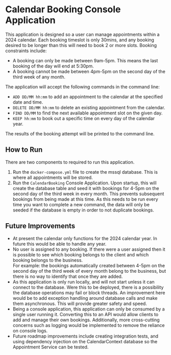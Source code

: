# Calendar Booking Console Application
This application is designed so a user can manage appointments within a 2024 calendar.
Each booking timeslot is only 30mins, and any booking desired to be longer than this will need to book 2 or more slots.
Booking constraints include:
- A booking can only be made between 9am-5pm. This means the last booking of the day will end at 5:30pm.
- A booking cannot be made between 4pm-5pm on the second day of the third week of any month.

The application will accept the following commands in the command line:
- `ADD DD/MM hh:mm` to add an appointment to the calendar at the specified date and time.
- `DELETE DD/MM hh:mm` to delete an existing appointment from the calendar.
- `FIND DD/MM` to find the next available appointment slot on the given day.
- `KEEP hh:mm` to book out a specific time on every day of the calendar year.

The results of the booking attempt will be printed to the command line.

## How to Run
There are two components to required to run this application.

1. Run the `docker-compose.yml` file to create the mssql database. This is where all appointments will be stored.
2. Run the `CalendarBooking` Console Application. Upon startup, this will create the database table and seed it with 
bookings for 4-5pm on the second day of the third week in every month. This prevents subsequent bookings from being 
made at this time. As this needs to be run every time you want to complete a new command, the data will only be seeded 
if the database is empty in order to not duplicate bookings.

## Future Improvements
- At present the calendar only functions for the 2024 calendar year. In future this would be able to handle any year.
- No user is assigned to any booking. If there were a user assigned then it is possible to see which booking belongs to 
the client and which booking belongs to the business. </br>
For example: the bookings automatically created between 4-5pm on the second day of the third week of every month belong 
to the business, but there is no way to identify that once they are added.
- As this application is only run locally, and will not start unless it can connect to the database. 
Were this to be deployed, there is a possibility the database operations may fail or block threads. An improvement here 
would be to add exception handling around database calls and make them asynchronous. This will provide greater safety 
and speed. 
- Being a console application, this application can only be consumed by a single user running it. Converting this to an 
API would allow clients to add and manage their own bookings. Additionally, more cross-cutting concerns such as 
logging would be implemented to remove the reliance on console logs.
- Future roadmap improvements include creating integration tests, and using dependency injection on the CalendarContext 
database so the Appointment Service can be tested.